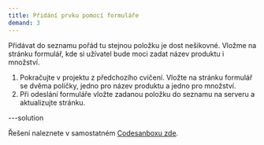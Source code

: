 ```yaml
---
title: Přidání prvku pomocí formuláře
demand: 3
---
```


Přidávat do seznamu pořád tu stejnou položku je dost nešikovné. Vložme na stránku formulář, kde si užívatel bude moci zadat název produktu i množství.

1. Pokračujte v projektu z předchozího cvičení. Vložte na stránku formulář se dvěma políčky, jedno pro název produktu a jedno pro množství.
1. Při odeslání formuláře vložte zadanou položku do seznamu na serveru a aktualizujte stránku.

---solution

Řešení naleznete v samostatném [Codesanboxu zde](https://codesandbox.io/s/da-web-nakupni-seznam-s-formularem-iqk00c?file=/index.js).
